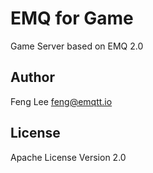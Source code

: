 
EMQ for Game
============

Game Server based on EMQ 2.0

## Author

Feng Lee <feng@emqtt.io>

## License

Apache License Version 2.0

